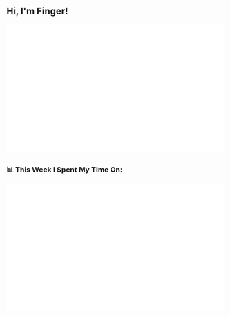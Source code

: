 <h2> Hi, I'm Finger!</h2>

<img align="right" src="https://raw.githubusercontent.com/spianmo/github-stats/master/generated/overview.svg#gh-light-mode-only">

<!-- <img align="right" height="160em" src="https://github-readme-stats-eight-theta.vercel.app/api/top-langs/?username=spianmo&layout=compact&langs_count=8&theme=algolia"/>	 -->
	
```go
package main

type Me struct {
	Name   string
	Job    string
	Code   string
	Skills string
}

func main() {
	me := &Me{
		Name:   "Finger",
		Job:    "Client-side Engineer",
		Code:   "Java and C++ and Others",
		Skills: "Android Security NLP ^o^",
	}
	_ = me
}
```


<h3>📊 This Week I Spent My Time On:</h3>
<img align='right' src="https://raw.githubusercontent.com/spianmo/github-stats/master/generated/languages.svg#gh-light-mode-only">

<!--START_SECTION:waka-->

```txt
Java                   6 hrs 55 mins   ████████████▓░░░░░░░░░░░░   50.98 %
YAML                   1 hr 26 mins    ██▓░░░░░░░░░░░░░░░░░░░░░░   10.62 %
Groovy                 1 hr            ██░░░░░░░░░░░░░░░░░░░░░░░   07.44 %
CMake                  57 mins         █▓░░░░░░░░░░░░░░░░░░░░░░░   07.09 %
XML                    51 mins         █▓░░░░░░░░░░░░░░░░░░░░░░░   06.36 %
```

<!--END_SECTION:waka-->
